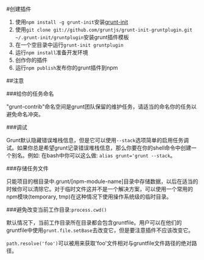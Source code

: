 #创建插件

1.  使用`npm install -g grunt-init`安装[grunt-init](https://github.com/gruntjs/grunt-init)
2.  使用`git clone git://github.com/gruntjs/grunt-init-gruntplugin.git ~/.grunt-init/gruntplugin`安装grunt插件模板
3.  在一个空目录中运行`grunt-init gruntplugin`
4.  运行`npm install`准备开发环境
5.  创作你的插件
6.  运行`npm publish`发布你的grunt插件到npm

##注意

###给你的任务命名

"grunt-contrib"命名空间是grunt团队保留的维护任务，请适当的命名你的任务以避免命名冲突。

###调试

Grunt默认隐藏错误堆栈信息，但是它可以使用`--stack`选项简单的启用任务调试。如果你总是希望grunt记录错误堆栈信息，那么你要在你的shell命令中创建一个别名。例如: 在bash中你可以这么做: `alias grunt='grunt --stack`。

###存储任务文件

只能项目的根目录中.grunt/[npm-module-name]目录中存储数据，以后在适当的时候你可以清除它。对于临时文件这并不是一个解决方案，可以使用一个常用的npm模块(temporary, tmp)在这种情况下使用操作系统级的临时目录。

###避免改变当前工作目录:`process.cwd()`

默认情况下，当前工作目录所在目录都会包含gruntfile。用户可以在他们的gruntfile中使用`grunt.file.setBase`去改变它，但是要注意插件不应该改变它。

`path.resolve('foo')`可以被用来获取'foo'文件相对与gruntfile文件路径的绝对路径。